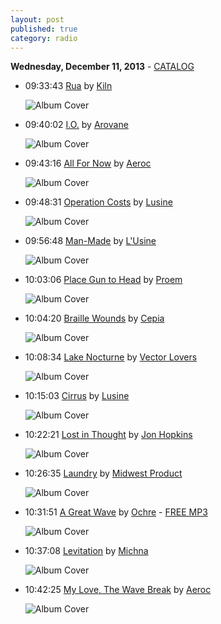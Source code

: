 ```yaml
---
layout: post
published: true
category: radio
---
```


**Wednesday, December 11, 2013** - [CATALOG](/2013/12/11/lusine-radio-catalog)

*   09:33:43  [Rua](http://goo.gl/ZaMuZO) by [Kiln](http://www.last.fm/music/Kiln)

    ![Album Cover](http://userserve-ak.last.fm/serve/174s/32954301.jpg "Dusker")

*   09:40:02  [I.O.](http://goo.gl/R6qnhk) by [Arovane](http://www.last.fm/music/Arovane)

    ![Album Cover](http://images.amazon.com/images/P/B00006835X.01.LZZZZZZZ.jpg "Icol Diston")

*   09:43:16  [All For Now](http://goo.gl/8bMvYW) by [Aeroc](http://www.last.fm/music/Aeroc)

    ![Album Cover](http://userserve-ak.last.fm/serve/174s/71985742.jpg "R+B=?")

*   09:48:31  [Operation Costs](http://goo.gl/uV26Ej) by [Lusine](http://www.last.fm/music/Lusine)

    ![Album Cover](http://userserve-ak.last.fm/serve/174s/57818755.png "A Certain Distance")

*   09:56:48  [Man-Made](http://goo.gl/au7GvC) by [L'Usine](http://www.last.fm/music/L'Usine)

    ![Album Cover](http://userserve-ak.last.fm/serve/174s/40640659.jpg "L'usine")

*   10:03:06  [Place Gun to Head](http://goo.gl/N3IwFX) by [Proem](http://www.last.fm/music/Proem)

    ![Album Cover](http://userserve-ak.last.fm/serve/174s/50606135.png "Socially Inept")

*   10:04:20  [Braille Wounds](http://goo.gl/kje0Y8) by [Cepia](http://www.last.fm/music/Cepia)

    ![Album Cover](http://userserve-ak.last.fm/serve/174s/60823833.png "Natura Morta")

*   10:08:34  [Lake Nocturne](http://goo.gl/b7LZH5) by [Vector Lovers](http://www.last.fm/music/Vector+Lovers)

    ![Album Cover](http://userserve-ak.last.fm/serve/174s/94072945.jpg "Vector Lovers")

*   10:15:03  [Cirrus](http://goo.gl/0Cf83K) by [Lusine](http://www.last.fm/music/Lusine)

    ![Album Cover](http://userserve-ak.last.fm/serve/174s/57818755.png "A Certain Distance")

*   10:22:21  [Lost in Thought](http://goo.gl/F0RSs) by [Jon Hopkins](http://www.last.fm/music/Jon+Hopkins)

    ![Album Cover](http://userserve-ak.last.fm/serve/174s/90579423.png "Opalescent")

*   10:26:35  [Laundry](http://goo.gl/g0jb5d) by [Midwest Product](http://www.last.fm/music/Midwest+Product)

    ![Album Cover](http://userserve-ak.last.fm/serve/174s/15821911.jpg "Idol Tryouts: Ghostly International Vol. 1")

*   10:31:51  [A Great Wave](http://goo.gl/R1tZ1q) by [Ochre](http://www.last.fm/music/Ochre) - [FREE MP3](http://goo.gl/VyhA61)

    ![Album Cover](http://userserve-ak.last.fm/serve/174s/86191631.png "Like Dust of the Balance")

*   10:37:08  [Levitation](http://goo.gl/zEtQUZ) by [Michna](http://www.last.fm/music/Michna)

    ![Album Cover](http://userserve-ak.last.fm/serve/174s/33062845.jpg "Magic Monday")

*   10:42:25  [My Love, The Wave Break](http://goo.gl/dmmr1z) by [Aeroc](http://www.last.fm/music/Aeroc)

    ![Album Cover](http://userserve-ak.last.fm/serve/174s/63977817.png "Viscous Solid")

